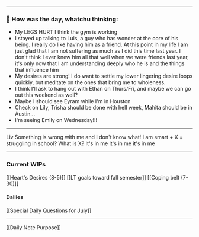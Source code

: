 
---
### 📝 How was the day, whatchu thinking:
- My LEGS HURT I think the gym is working
- I stayed up talking to Luis, a guy who has wonder at the core of his being. I really do like having him as a friend. At this point in my life I am just glad that I am not suffering as much as I did this time last year. I don't think I ever knew him all that well when we were friends last year, it's only now that I am understanding deeply who he is and the things that influence him
- My desires are strong! I do want to settle my lower lingering desire loops quickly, but meditate on the ones that bring me to wholeness.
- I think I'll ask to hang out with Ethan on Thurs/Fri, and maybe we can go out this weekend as well?
- Maybe I should see Eyram while I'm in Houston
- Check on Lily, Trisha should be done with hell week, Mahita should be in Austin... 
- I'm seeing Emily on Wednesday!!!

---
Liv
Something is wrong with me and I don't know what!
I am smart + X = struggling in school?
What is X? It's in me it's in me it's in me

---
### Current WIPs
[[Heart's Desires (8-5)]]
[[LT goals toward fall semester]]
[[Coping belt (7-30)]]
#### Dailies
[[Special Daily Questions for July]]

---

[[Daily Note Purpose]]